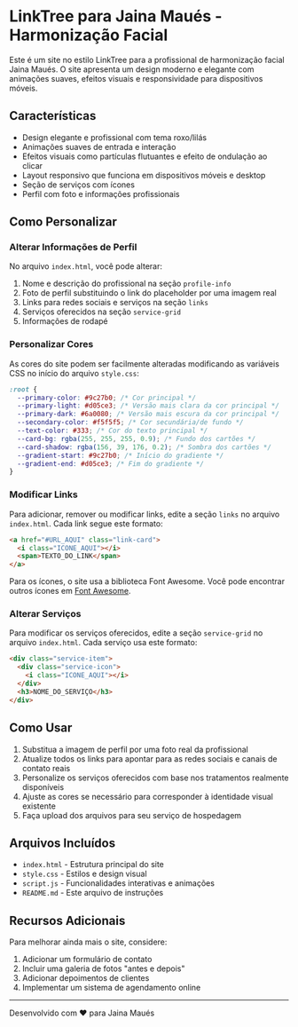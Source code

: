 # LinkTree para Jaina Maués - Harmonização Facial

Este é um site no estilo LinkTree para a profissional de harmonização facial Jaina Maués. O site apresenta um design moderno e elegante com animações suaves, efeitos visuais e responsividade para dispositivos móveis.

## Características

- Design elegante e profissional com tema roxo/lilás
- Animações suaves de entrada e interação
- Efeitos visuais como partículas flutuantes e efeito de ondulação ao clicar
- Layout responsivo que funciona em dispositivos móveis e desktop
- Seção de serviços com ícones
- Perfil com foto e informações profissionais

## Como Personalizar

### Alterar Informações de Perfil

No arquivo `index.html`, você pode alterar:

1. Nome e descrição do profissional na seção `profile-info`
2. Foto de perfil substituindo o link do placeholder por uma imagem real
3. Links para redes sociais e serviços na seção `links`
4. Serviços oferecidos na seção `service-grid`
5. Informações de rodapé

### Personalizar Cores

As cores do site podem ser facilmente alteradas modificando as variáveis CSS no início do arquivo `style.css`:

```css
:root {
  --primary-color: #9c27b0; /* Cor principal */
  --primary-light: #d05ce3; /* Versão mais clara da cor principal */
  --primary-dark: #6a0080; /* Versão mais escura da cor principal */
  --secondary-color: #f5f5f5; /* Cor secundária/de fundo */
  --text-color: #333; /* Cor do texto principal */
  --card-bg: rgba(255, 255, 255, 0.9); /* Fundo dos cartões */
  --card-shadow: rgba(156, 39, 176, 0.2); /* Sombra dos cartões */
  --gradient-start: #9c27b0; /* Início do gradiente */
  --gradient-end: #d05ce3; /* Fim do gradiente */
}
```

### Modificar Links

Para adicionar, remover ou modificar links, edite a seção `links` no arquivo `index.html`. Cada link segue este formato:

```html
<a href="#URL_AQUI" class="link-card">
  <i class="ICONE_AQUI"></i>
  <span>TEXTO_DO_LINK</span>
</a>
```

Para os ícones, o site usa a biblioteca Font Awesome. Você pode encontrar outros ícones em [Font Awesome](https://fontawesome.com/icons).

### Alterar Serviços

Para modificar os serviços oferecidos, edite a seção `service-grid` no arquivo `index.html`. Cada serviço usa este formato:

```html
<div class="service-item">
  <div class="service-icon">
    <i class="ICONE_AQUI"></i>
  </div>
  <h3>NOME_DO_SERVIÇO</h3>
</div>
```

## Como Usar

1. Substitua a imagem de perfil por uma foto real da profissional
2. Atualize todos os links para apontar para as redes sociais e canais de contato reais
3. Personalize os serviços oferecidos com base nos tratamentos realmente disponíveis
4. Ajuste as cores se necessário para corresponder à identidade visual existente
5. Faça upload dos arquivos para seu serviço de hospedagem

## Arquivos Incluídos

- `index.html` - Estrutura principal do site
- `style.css` - Estilos e design visual
- `script.js` - Funcionalidades interativas e animações
- `README.md` - Este arquivo de instruções

## Recursos Adicionais

Para melhorar ainda mais o site, considere:

1. Adicionar um formulário de contato
2. Incluir uma galeria de fotos "antes e depois"
3. Adicionar depoimentos de clientes
4. Implementar um sistema de agendamento online

---

Desenvolvido com ❤️ para Jaina Maués
